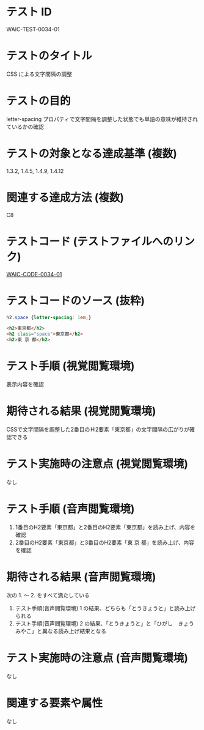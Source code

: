 # テスト ID

WAIC-TEST-0034-01

# テストのタイトル

CSS による文字間隔の調整

# テストの目的

letter-spacing プロパティで文字間隔を調整した状態でも単語の意味が維持されているかの確認

# テストの対象となる達成基準 (複数)

1.3.2, 1.4.5, 1.4.9, 1.4.12

# 関連する達成方法 (複数)

C8

# テストコード (テストファイルへのリンク)

[WAIC-CODE-0034-01](https://waic.github.io/as_test/WAIC-CODE/WAIC-CODE-0034-01.html)

# テストコードのソース (抜粋)

```css
h2.space {letter-spacing: 1em;}
```

```html
<h2>東京都</h2>
<h2 class="space">東京都</h2>
<h2>東 京 都</h2>
```

# テスト手順 (視覚閲覧環境)

表示内容を確認

# 期待される結果 (視覚閲覧環境)

CSSで文字間隔を調整した2番目のＨ2要素「東京都」の文字間隔の広がりが確認できる

# テスト実施時の注意点 (視覚閲覧環境)

なし

# テスト手順 (音声閲覧環境)

1. 1番目のH2要素「東京都」と2番目のH2要素「東京都」を読み上げ、内容を確認
2. 2番目のH2要素「東京都」と3番目のH2要素「東 京 都」を読み上げ、内容を確認

# 期待される結果 (音声閲覧環境)

次の 1. ～ 2. をすべて満たしている

1. テスト手順(音声閲覧環境) 1 の結果、どちらも「とうきょうと」と読み上げられる
2. テスト手順(音声閲覧環境) 2 の結果、「とうきょうと」と「ひがし　きょう　みやこ」と異なる読み上げ結果となる

# テスト実施時の注意点 (音声閲覧環境)

なし

# 関連する要素や属性

なし
